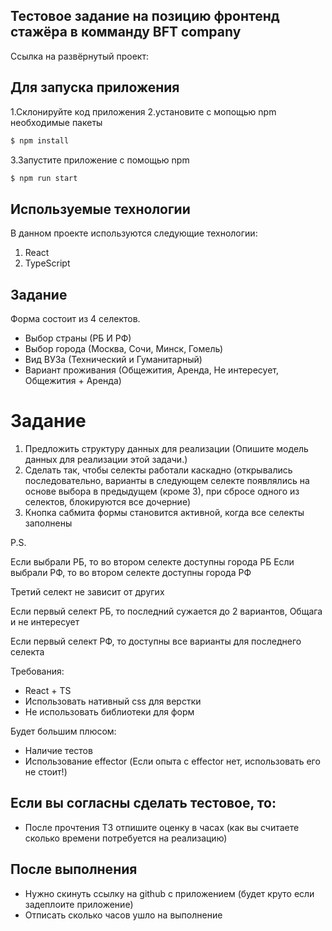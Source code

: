 ## Тестовое задание на позицию фронтенд стажёра в комманду BFT company

Ссылка на развёрнутый проект:

## Для запуска приложения

1.Склонируйте код приложения
2.установите с мопощью npm необходимые пакеты

```bash
$ npm install
```

3.Запустите приложение с помощью npm

```bash
$ npm run start
```

## Используемые технологии

В данном проекте используются следующие технологии:

1. React
2. TypeScript

## Задание

Форма состоит из 4 селектов.

- Выбор страны (РБ И РФ)
- Выбор города (Москва, Сочи, Минск, Гомель)
- Вид ВУЗа (Технический и Гуманитарный)
- Вариант проживания (Общежития, Аренда, Не интересует, Общежития + Аренда)

# Задание

1. Предложить структуру данных для реализации (Опишите модель данных для реализации этой задачи.)
2. Сделать так, чтобы селекты работали каскадно (открывались последовательно, варианты в следующем селекте появлялись на основе выбора в предыдущем (кроме 3), при сбросе одного из селектов, блокируются все дочерние)
3. Кнопка сабмита формы становится активной, когда все селекты заполнены

P.S.

Если выбрали РБ, то во втором селекте доступны города РБ
Если выбрали РФ, то во втором селекте доступны города РФ

Третий селект не зависит от других

Если первый селект РБ, то последний сужается до 2 вариантов, Общага и не интересует

Если первый селект РФ, то доступны все варианты для последнего селекта

Требования:

- React + TS
- Использовать нативный css для верстки
- Не использовать библиотеки для форм

Будет большим плюсом:

- Наличие тестов
- Использование effector (Если опыта с effector нет, использовать его не стоит!)

## Если вы согласны сделать тестовое, то:

- После прочтения ТЗ отпишите оценку в часах (как вы считаете сколько времени потребуется на реализацию)

## После выполнения

- Нужно скинуть ссылку на github с приложением (будет круто если задеплоите приложение)
- Отписать сколько часов ушло на выполнение
